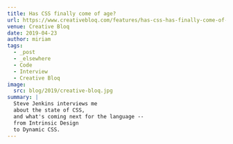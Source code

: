 ```yaml
---
title: Has CSS finally come of age?
url: https://www.creativebloq.com/features/has-css-has-finally-come-of-age
venue: Creative Bloq
date: 2019-04-23
author: miriam
tags:
  - _post
  - _elsewhere
  - Code
  - Interview
  - Creative Bloq
image:
  src: blog/2019/creative-bloq.jpg
summary: |
  Steve Jenkins interviews me
  about the state of CSS,
  and what's coming next for the language --
  from Intrinsic Design
  to Dynamic CSS.
---
```


